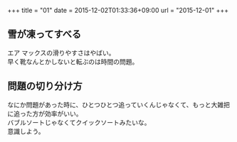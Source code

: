 +++
title = "01"
date = 2015-12-02T01:33:36+09:00
url = "2015-12-01"
+++

## 雪が凍ってすべる

エア マックスの滑りやすさはやばい。  
早く靴なんとかしないと転ぶのは時間の問題。

## 問題の切り分け方

なにか問題があった時に、ひとつひとつ追っていくんじゃなくて、もっと大雑把に追った方が効率がいい。  
バブルソートじゃなくてクイックソートみたいな。  
意識しよう。
